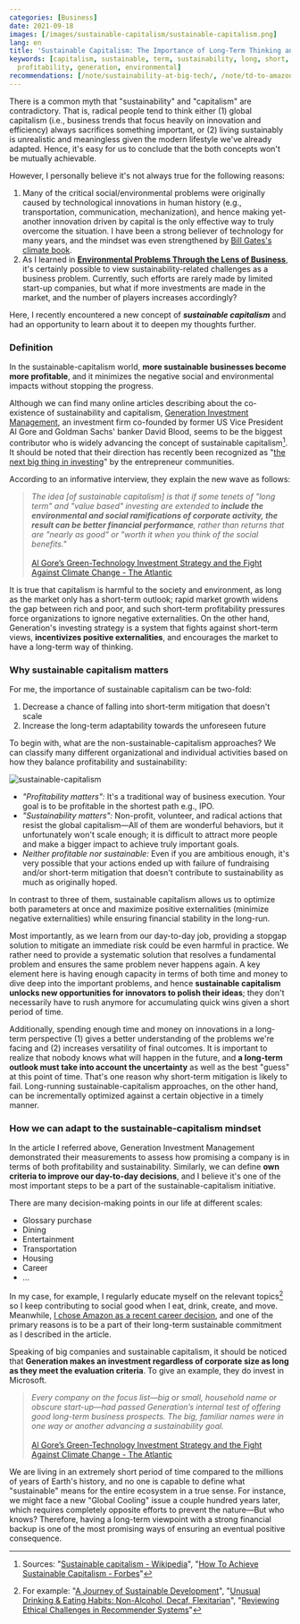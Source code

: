```yaml
---
categories: [Business]
date: 2021-09-18
images: [/images/sustainable-capitalism/sustainable-capitalism.png]
lang: en
title: 'Sustainable Capitalism: The Importance of Long-Term Thinking and Adaptivity'
keywords: [capitalism, sustainable, term, sustainability, long, short, investment,
  profitability, generation, environmental]
recommendations: [/note/sustainability-at-big-tech/, /note/td-to-amazon/, /note/sdg-mooc/]
---
```

 
There is a common myth that "sustainability" and "capitalism" are contradictory. That is, radical people tend to think either (1) global capitalism (i.e., business trends that focus heavily on innovation and efficiency) always sacrifices something important, or (2) living sustainably is unrealistic and meaningless given the modern lifestyle we've already adapted. Hence, it's easy for us to conclude that the both concepts won't be mutually achievable.
 
However, I personally believe it's not always true for the following reasons:
 
1. Many of the critical social/environmental problems were originally caused by technological innovations in human history (e.g., transportation, communication, mechanization), and hence making yet-another innovation driven by capital is the only effective way to truly overcome the situation. I have been a strong believer of technology for many years, and the mindset was even strengthened by [Bill Gates's climate book](/note/how-to-avoid-a-climate-disaster/).
2. As I learned in **[Environmental Problems Through the Lens of Business](/note/environmental-problems-and-business/)**, it's certainly possible to view sustainability-related challenges as a business problem. Currently, such efforts are rarely made by limited start-up companies, but what if more investments are made in the market, and the number of players increases accordingly?
 
Here, I recently encountered a new concept of ***sustainable capitalism*** and had an opportunity to learn about it to deepen my thoughts further.
 
### Definition

In the sustainable-capitalism world, **more sustainable businesses become more profitable**, and it minimizes the negative social and environmental impacts without stopping the progress.
 
Although we can find many online articles describing about the co-existence of sustainability and capitalism, [Generation Investment Management](https://www.generationim.com/), an investment firm co-founded by former US Vice President Al Gore and Goldman Sachs' banker David Blood, seems to be the biggest contributor who is widely advancing the concept of sustainable capitalism[^1]. It should be noted that their direction has recently been recognized as "[the next big thing in investing](https://www.entrepreneur.com/article/269813)" by the entrepreneur communities.
 
According to an informative interview, they explain the new wave as follows:
 
> *The idea [of sustainable capitalism] is that if some tenets of "long term" and "value based" investing are extended to **include the environmental and social ramifications of corporate activity, the result can be better financial performance**, rather than returns that are "nearly as good" or "worth it when you think of the social benefits."*<br/><br/>[Al Gore’s Green-Technology Investment Strategy and the Fight Against Climate Change - The Atlantic](https://www.theatlantic.com/magazine/archive/2015/11/the-planet-saving-capitalism-subverting-surprisingly-lucrative-investment-secrets-of-al-gore/407857/)
 
It is true that capitalism is harmful to the society and environment, as long as the market only has a short-term outlook; rapid market growth widens the gap between rich and poor, and such short-term profitability pressures force organizations to ignore negative externalities. On the other hand, Generation's investing strategy is a system that fights against short-term views, **incentivizes positive externalities**, and encourages the market to have a long-term way of thinking.
 
### Why sustainable capitalism matters
 
For me, the importance of sustainable capitalism can be two-fold:
 
1. Decrease a chance of falling into short-term mitigation that doesn't scale
2. Increase the long-term adaptability towards the unforeseen future
 
To begin with, what are the non-sustainable-capitalism approaches? We can classify many different organizational and individual activities based on how they balance profitability and sustainability:
 
![sustainable-capitalism](/images/sustainable-capitalism/sustainable-capitalism.png)
 
- *"Profitability matters":* It's a traditional way of business execution. Your goal is to be profitable in the shortest path e.g., IPO.
- *"Sustainability matters":* Non-profit, volunteer, and radical actions that resist the global capitalism&mdash;All of them are wonderful behaviors, but it unfortunately won't scale enough; it is difficult to attract more people and make a bigger impact to achieve truly important goals.
- *Neither profitable nor sustainable:* Even if you are ambitious enough, it's very possible that your actions ended up with failure of fundraising and/or short-term mitigation that doesn't contribute to sustainability as much as originally hoped.
 
In contrast to three of them, sustainable capitalism allows us to optimize both parameters at once and maximize positive externalities (minimize negative externalities) while ensuring financial stability in the long-run.
 
Most importantly, as we learn from our day-to-day job, providing a stopgap solution to mitigate an immediate risk could be even harmful in practice. We rather need to provide a systematic solution that resolves a fundamental problem and ensures the same problem never happens again. A key element here is having enough capacity in terms of both time and money to dive deep into the important problems, and hence **sustainable capitalism unlocks new opportunities for innovators to polish their ideas**; they don't necessarily have to rush anymore for accumulating quick wins given a short period of time.
 
Additionally, spending enough time and money on innovations in a long-term perspective (1) gives a better understanding of the problems we're facing and (2) increases versatility of final outcomes. It is important to realize that nobody knows what will happen in the future, and **a long-term outlook must take into account the uncertainty** as well as the best "guess" at this point of time. That's one reason why short-term mitigation is likely to fail. Long-running sustainable-capitalism approaches, on the other hand, can be incrementally optimized against a certain objective in a timely manner.
 
### How we can adapt to the sustainable-capitalism mindset
 
In the article I referred above, Generation Investment Management demonstrated their measurements to assess how promising a company is in terms of both profitability and sustainability. Similarly, we can define **own criteria to improve our day-to-day decisions**, and I believe it's one of the most important steps to be a part of the sustainable-capitalism initiative.
 
There are many decision-making points in our life at different scales:
 
- Glossary purchase
- Dining
- Entertainment
- Transportation
- Housing
- Career
- ...
 
In my case, for example, I regularly educate myself on the relevant topics[^2] so I keep contributing to social good when I eat, drink, create, and move. Meanwhile, [I chose Amazon as a recent career decision](/note/td-to-amazon/), and one of the primary reasons is to be a part of their long-term sustainable commitment as I described in the article.
 
Speaking of big companies and sustainable capitalism, it should be noticed that **Generation makes an investment regardless of corporate size as long as they meet the evaluation criteria**. To give an example, they do invest in Microsoft.
 
> *Every company on the focus list—big or small, household name or obscure start-up—had passed Generation’s internal test of offering good long-term business prospects. The big, familiar names were in one way or another advancing a sustainability goal.*<br/><br/>[Al Gore’s Green-Technology Investment Strategy and the Fight Against Climate Change - The Atlantic](https://www.theatlantic.com/magazine/archive/2015/11/the-planet-saving-capitalism-subverting-surprisingly-lucrative-investment-secrets-of-al-gore/407857/)
 
We are living in an extremely short period of time compared to the millions of years of Earth's history, and no one is capable to define what "sustainable" means for the entire ecosystem in a true sense. For instance, we might face a new "Global Cooling" issue a couple hundred years later, which requires completely opposite efforts to prevent the nature&mdash;But who knows? Therefore, having a long-term viewpoint with a strong financial backup is one of the most promising ways of ensuring an eventual positive consequence.
 
[^1]: Sources: "[Sustainable capitalism - Wikipedia](https://en.wikipedia.org/wiki/Sustainable_capitalism)", "[How To Achieve Sustainable Capitalism - Forbes](https://www.forbes.com/sites/ericagies/2012/02/21/five-ways-to-rein-in-rogue-capitalism/?sh=1a6cdc2c2767)"
[^2]: For example: "[A Journey of Sustainable Development](/note/sdg-mooc/)", "[Unusual Drinking & Eating Habits: Non-Alcohol, Decaf, Flexitarian](/note/unusual-drinking-and-eating-habits/)", "[Reviewing Ethical Challenges in Recommender Systems](/note/ethical-challenges-in-recommender-systems/)"
 